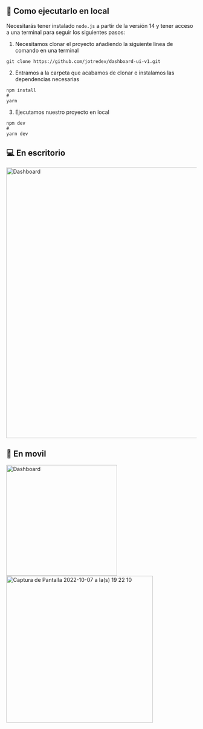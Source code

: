## 🚀 Como ejecutarlo en local

Necesitarás tener instalado ``` node.js ``` a partir de la versión 14 y tener acceso a una terminal para seguir los siguientes pasos:
>
1. Necesitamos clonar el proyecto añadiendo la siguiente linea de comando en una terminal
```
git clone https://github.com/jotredev/dashboard-ui-v1.git
```
>
2. Entramos a la carpeta que acabamos de clonar e instalamos las dependencias necesarias
```
npm install
#
yarn
```
>
3. Ejecutamos nuestro proyecto en local
```
npm dev
#
yarn dev
```

## 💻 En escritorio
<img width="715" alt="Dashboard" src="https://user-images.githubusercontent.com/50961956/194680662-523c8300-864d-4a93-9446-434421af0109.png">

## 📱 En movil
<img width="293" alt="Dashboard" src="https://user-images.githubusercontent.com/50961956/194680764-ca9f9205-4ffe-4d06-905c-7b4480d4c3e9.png">
<img width="388" alt="Captura de Pantalla 2022-10-07 a la(s) 19 22 10" src="https://user-images.githubusercontent.com/50961956/194680777-ab2d1b9c-dbd8-403d-b6c1-8a3ce325a8e1.png">
